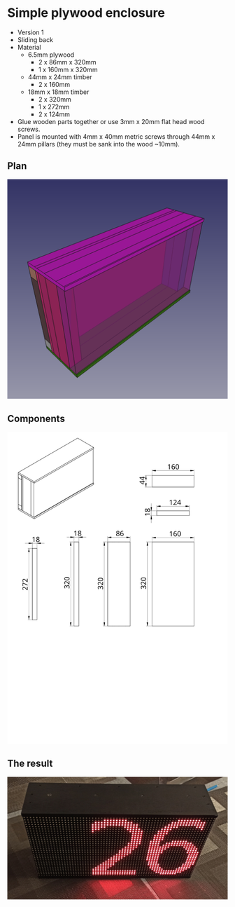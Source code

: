 # Simple plywood enclosure

* Version 1
* Sliding back
* Material
  * 6.5mm plywood
    * 2 x 86mm x 320mm
    * 1 x 160mm x 320mm
  * 44mm x 24mm timber
    * 2 x 160mm
  * 18mm x 18mm timber
    * 2 x 320mm
    * 1 x 272mm
    * 2 x 124mm
* Glue wooden parts together or use 3mm x 20mm flat head wood screws.
* Panel is mounted with 4mm x 40mm metric screws through 44mm x 24mm pillars (they must be sank into the wood ~10mm).

## Plan
![Plan](screenshot.png)

## Components
![Components](enclosure_components.svg)

## The result
![Enclosure](../../../doc/client_hardware.jpg)